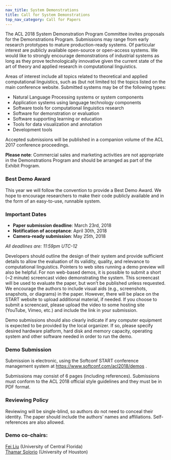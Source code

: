 ```yaml
---
nav_title: System Demonstrations
title: Call for System Demonstrations
top_nav_category: Call for Papers
---
```


The ACL 2018 System Demonstration Program Committee invites proposals for the Demonstrations Program. Submissions may range from early research prototypes to mature production-ready systems. Of particular interest are publicly available open-source or open-access systems. We would like to strongly encourage demonstrations of industrial systems as long as they prove technologically innovative given the current state of the art of theory and applied research in computational linguistics.

Areas of interest include all topics related to theoretical and applied computational linguistics, such as (but not limited to) the topics listed on the main conference website. Submitted systems may be of the following types:

* Natural Language Processing systems or system components
* Application systems using language technology components
* Software tools for computational linguistics research
* Software for demonstration or evaluation
* Software supporting learning or education
* Tools for data visualization and annotation
* Development tools

Accepted submissions will be published in a companion volume of the ACL 2017 conference proceedings.

**Please note**: Commercial sales and marketing activities are not appropriate in the Demonstrations Program and should be arranged as part of the Exhibit Program.

### Best Demo Award

This year we will follow the convention to provide a Best Demo Award. We hope to encourage researchers to make their code publicly available and in the form of an easy-to-use, runnable system.

### Important Dates

* **Paper submission deadline**: March 23rd, 2018
* **Notification of acceptance**: April 30th, 2018
* **Camera-ready submission**: May 25th, 2018

_All deadlines are: 11:59pm UTC-12_

Developers should outline the design of their system and provide sufficient details to allow the evaluation of its validity, quality, and relevance to computational linguistics. Pointers to web sites running a demo preview will also be helpful. For non web-based demos, it is possible to submit a short (~2 minute) screencast video demonstrating the system. This screencast will be used to evaluate the paper, but won’t be published unless requested. We encourage the authors to include visual aids (e.g., screenshots, snapshots, or diagrams) in the paper. However, there will be place on the START website to upload additional material, if needed. If you choose to submit a screencast, please upload the video to some hosting site (YouTube, Vimeo, etc.) and include the link in your submission.

Demo submissions should also clearly indicate if any computer equipment is expected to be provided by the local organizer. If so, please specify desired hardware platform, hard disk and memory capacity, operating system and other software needed in order to run the demo.

### Demo Submission 

Submission is electronic, using the Softconf START conference management system at <https://www.softconf.com/acl2018/demos> .

Submissions may consist of 6 pages (including references). Submissions must conform to the ACL 2018 official style guidelines and they must be in PDF format.

### Reviewing Policy

Reviewing will be single-blind, so authors do not need to conceal their identity. The paper should include the authors’ names and affiliations. Self-references are also allowed.

### Demo co-chairs: 
[Fei Liu](mailto:feiliu@cs.ucf.edu) (University of Central Florida)  
[Thamar Solorio](mailto:thamar.solorio@gmail.com) (University of Houston)  

